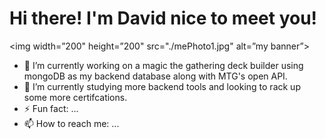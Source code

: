 # Hi there! I'm David nice to meet you!
<p align=”center”>

<img width=”200" height=”200" src="./mePhoto1.jpg" alt=”my banner”>

</p>

- 🔭 I’m currently working on a magic the gathering deck builder using mongoDB as my backend database along with MTG's open API.
- 🌱 I’m currently studying more backend tools and looking to rack up some more certifcations.
- ⚡ Fun fact: ...
- 📫 How to reach me: ...
